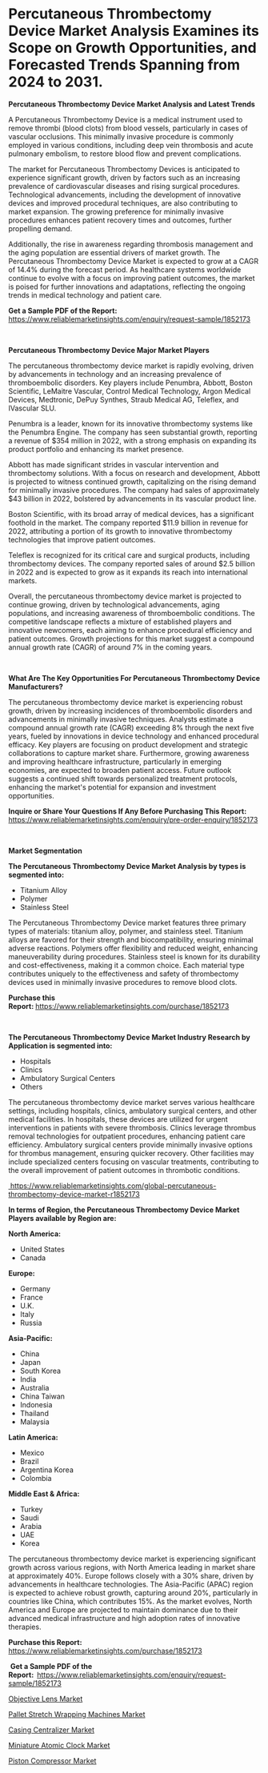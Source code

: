 <p><h1>Percutaneous Thrombectomy Device Market Analysis Examines its Scope on Growth Opportunities, and Forecasted Trends Spanning from 2024 to 2031.</h1></p><p><strong>Percutaneous Thrombectomy Device Market Analysis and Latest Trends</strong></p>
<p><p>A Percutaneous Thrombectomy Device is a medical instrument used to remove thrombi (blood clots) from blood vessels, particularly in cases of vascular occlusions. This minimally invasive procedure is commonly employed in various conditions, including deep vein thrombosis and acute pulmonary embolism, to restore blood flow and prevent complications. </p><p>The market for Percutaneous Thrombectomy Devices is anticipated to experience significant growth, driven by factors such as an increasing prevalence of cardiovascular diseases and rising surgical procedures. Technological advancements, including the development of innovative devices and improved procedural techniques, are also contributing to market expansion. The growing preference for minimally invasive procedures enhances patient recovery times and outcomes, further propelling demand.</p><p>Additionally, the rise in awareness regarding thrombosis management and the aging population are essential drivers of market growth. The Percutaneous Thrombectomy Device Market is expected to grow at a CAGR of 14.4% during the forecast period. As healthcare systems worldwide continue to evolve with a focus on improving patient outcomes, the market is poised for further innovations and adaptations, reflecting the ongoing trends in medical technology and patient care.</p></p>
<p><strong>Get a Sample PDF of the Report:&nbsp;</strong> <a href="https://www.reliablemarketinsights.com/enquiry/request-sample/1852173?utm_campaign=1602&utm_medium=2&utm_source=Github&utm_content=ia&utm_term=19102024&utm_id=percutaneous-thrombectomy-device">https://www.reliablemarketinsights.com/enquiry/request-sample/1852173</a></p>
<p>&nbsp;</p>
<p><strong>Percutaneous Thrombectomy Device Major Market Players</strong></p>
<p><p>The percutaneous thrombectomy device market is rapidly evolving, driven by advancements in technology and an increasing prevalence of thromboembolic disorders. Key players include Penumbra, Abbott, Boston Scientific, LeMaitre Vascular, Control Medical Technology, Argon Medical Devices, Medtronic, DePuy Synthes, Straub Medical AG, Teleflex, and IVascular SLU.</p><p>Penumbra is a leader, known for its innovative thrombectomy systems like the Penumbra Engine. The company has seen substantial growth, reporting a revenue of $354 million in 2022, with a strong emphasis on expanding its product portfolio and enhancing its market presence.</p><p>Abbott has made significant strides in vascular intervention and thrombectomy solutions. With a focus on research and development, Abbott is projected to witness continued growth, capitalizing on the rising demand for minimally invasive procedures. The company had sales of approximately $43 billion in 2022, bolstered by advancements in its vascular product line.</p><p>Boston Scientific, with its broad array of medical devices, has a significant foothold in the market. The company reported $11.9 billion in revenue for 2022, attributing a portion of its growth to innovative thrombectomy technologies that improve patient outcomes.</p><p>Teleflex is recognized for its critical care and surgical products, including thrombectomy devices. The company reported sales of around $2.5 billion in 2022 and is expected to grow as it expands its reach into international markets.</p><p>Overall, the percutaneous thrombectomy device market is projected to continue growing, driven by technological advancements, aging populations, and increasing awareness of thromboembolic conditions. The competitive landscape reflects a mixture of established players and innovative newcomers, each aiming to enhance procedural efficiency and patient outcomes. Growth projections for this market suggest a compound annual growth rate (CAGR) of around 7% in the coming years.</p></p>
<p>&nbsp;</p>
<p><strong>What Are The Key Opportunities For Percutaneous Thrombectomy Device Manufacturers?</strong></p>
<p><p>The percutaneous thrombectomy device market is experiencing robust growth, driven by increasing incidences of thromboembolic disorders and advancements in minimally invasive techniques. Analysts estimate a compound annual growth rate (CAGR) exceeding 8% through the next five years, fueled by innovations in device technology and enhanced procedural efficacy. Key players are focusing on product development and strategic collaborations to capture market share. Furthermore, growing awareness and improving healthcare infrastructure, particularly in emerging economies, are expected to broaden patient access. Future outlook suggests a continued shift towards personalized treatment protocols, enhancing the market's potential for expansion and investment opportunities.</p></p>
<p><strong>Inquire or Share Your Questions If Any Before Purchasing This Report:</strong> <a href="https://www.reliablemarketinsights.com/enquiry/pre-order-enquiry/1852173?utm_campaign=1602&utm_medium=2&utm_source=Github&utm_content=ia&utm_term=19102024&utm_id=percutaneous-thrombectomy-device">https://www.reliablemarketinsights.com/enquiry/pre-order-enquiry/1852173</a></p>
<p>&nbsp;</p>
<p><strong>Market Segmentation</strong></p>
<p><strong>The Percutaneous Thrombectomy Device Market Analysis by types is segmented into:</strong></p>
<p><ul><li>Titanium Alloy</li><li>Polymer</li><li>Stainless Steel</li></ul></p>
<p><p>The Percutaneous Thrombectomy Device market features three primary types of materials: titanium alloy, polymer, and stainless steel. Titanium alloys are favored for their strength and biocompatibility, ensuring minimal adverse reactions. Polymers offer flexibility and reduced weight, enhancing maneuverability during procedures. Stainless steel is known for its durability and cost-effectiveness, making it a common choice. Each material type contributes uniquely to the effectiveness and safety of thrombectomy devices used in minimally invasive procedures to remove blood clots.</p></p>
<p><strong>Purchase this Report:&nbsp;</strong><a href="https://www.reliablemarketinsights.com/purchase/1852173?utm_campaign=1602&utm_medium=2&utm_source=Github&utm_content=ia&utm_term=19102024&utm_id=percutaneous-thrombectomy-device">https://www.reliablemarketinsights.com/purchase/1852173</a></p>
<p>&nbsp;</p>
<p><strong>The Percutaneous Thrombectomy Device Market Industry Research by Application is segmented into:</strong></p>
<p><ul><li>Hospitals</li><li>Clinics</li><li>Ambulatory Surgical Centers</li><li>Others</li></ul></p>
<p><p>The percutaneous thrombectomy device market serves various healthcare settings, including hospitals, clinics, ambulatory surgical centers, and other medical facilities. In hospitals, these devices are utilized for urgent interventions in patients with severe thrombosis. Clinics leverage thrombus removal technologies for outpatient procedures, enhancing patient care efficiency. Ambulatory surgical centers provide minimally invasive options for thrombus management, ensuring quicker recovery. Other facilities may include specialized centers focusing on vascular treatments, contributing to the overall improvement of patient outcomes in thrombotic conditions.</p></p>
<p><a href="https://www.reliablemarketinsights.com/global-percutaneous-thrombectomy-device-market-r1852173?utm_campaign=1602&utm_medium=2&utm_source=Github&utm_content=ia&utm_term=19102024&utm_id=percutaneous-thrombectomy-device">&nbsp;https://www.reliablemarketinsights.com/global-percutaneous-thrombectomy-device-market-r1852173</a></p>
<p><strong>In terms of Region, the Percutaneous Thrombectomy Device Market Players available by Region are:</strong></p>
<p>
    <p> <strong> North America: </strong>
        <ul>
            <li>United States</li>
            <li>Canada</li>
        </ul>
        </p> 
    <p> <strong> Europe: </strong>
        <ul>
            <li>Germany</li>
            <li>France</li>
            <li>U.K.</li>
            <li>Italy</li>
            <li>Russia</li>
        </ul>
        </p> 
    <p> <strong> Asia-Pacific: </strong>
        <ul>
            <li>China</li>
            <li>Japan</li>
            <li>South Korea</li>
            <li>India</li>
            <li>Australia</li>
            <li>China Taiwan</li>
            <li>Indonesia</li>
            <li>Thailand</li>
            <li>Malaysia</li>
        </ul>
        </p> 
    <p> <strong> Latin America: </strong>
        <ul>
            <li>Mexico</li>
            <li>Brazil</li>
            <li>Argentina Korea</li>
            <li>Colombia</li>
        </ul>
        </p> 
    <p> <strong> Middle East & Africa: </strong>
        <ul>
            <li>Turkey</li>
            <li>Saudi</li>
            <li>Arabia</li>
            <li>UAE</li>
            <li>Korea</li>
        </ul>
    </p>
    </p>
<p><p>The percutaneous thrombectomy device market is experiencing significant growth across various regions, with North America leading in market share at approximately 40%. Europe follows closely with a 30% share, driven by advancements in healthcare technologies. The Asia-Pacific (APAC) region is expected to achieve robust growth, capturing around 20%, particularly in countries like China, which contributes 15%. As the market evolves, North America and Europe are projected to maintain dominance due to their advanced medical infrastructure and high adoption rates of innovative therapies.</p></p>
<p><strong>Purchase this Report: </strong><a href="https://www.reliablemarketinsights.com/purchase/1852173?utm_campaign=1602&utm_medium=2&utm_source=Github&utm_content=ia&utm_term=19102024&utm_id=percutaneous-thrombectomy-device">https://www.reliablemarketinsights.com/purchase/1852173</a></p>
<p>&nbsp;<strong>Get a Sample PDF of the Report:&nbsp;&nbsp;</strong><a href="https://www.reliablemarketinsights.com/enquiry/request-sample/1852173?utm_campaign=1602&utm_medium=2&utm_source=Github&utm_content=ia&utm_term=19102024&utm_id=percutaneous-thrombectomy-device">https://www.reliablemarketinsights.com/enquiry/request-sample/1852173</a></p>
<p><strong></strong></p>
<p><p><a href="https://www.linkedin.com/pulse/objective-lens-market-research-report-2024-2031-iris-sight-ad6rc?utm_campaign=1602&utm_medium=2&utm_source=Github&utm_content=ia&utm_term=19102024&utm_id=percutaneous-thrombectomy-device">Objective Lens Market</a></p><p><a href="https://www.linkedin.com/pulse/unveiling-market-trends-global-pallet-stretch-wrapping-machines-zm40c?utm_campaign=1602&utm_medium=2&utm_source=Github&utm_content=ia&utm_term=19102024&utm_id=percutaneous-thrombectomy-device">Pallet Stretch Wrapping Machines Market</a></p><p><a href="https://www.linkedin.com/pulse/casing-centralizer-market-industry-trends-forecast-period-1umqc?utm_campaign=1602&utm_medium=2&utm_source=Github&utm_content=ia&utm_term=19102024&utm_id=percutaneous-thrombectomy-device">Casing Centralizer Market</a></p><p><a href="https://www.linkedin.com/pulse/pulse-miniature-atomic-clock-rhythms-change-market-resonance-7iqec?utm_campaign=1602&utm_medium=2&utm_source=Github&utm_content=ia&utm_term=19102024&utm_id=percutaneous-thrombectomy-device">Miniature Atomic Clock Market</a></p><p><a href="https://www.linkedin.com/pulse/emerging-piston-compressor-market-opportunities-analysis-investors-igbqc?utm_campaign=1602&utm_medium=2&utm_source=Github&utm_content=ia&utm_term=19102024&utm_id=percutaneous-thrombectomy-device">Piston Compressor Market</a></p></p>